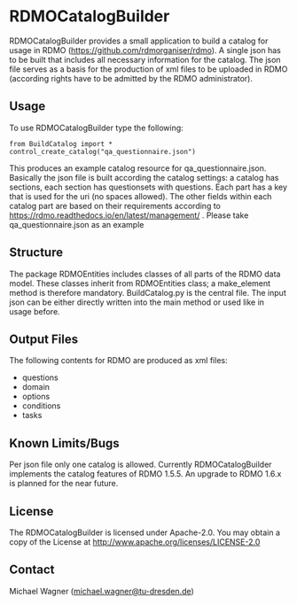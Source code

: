 # RDMOCatalogBuilder
RDMOCatalogBuilder provides a small application to build a catalog for usage in RDMO
(https://github.com/rdmorganiser/rdmo). A single json has to be built that includes all necessary information for the
catalog. The json file serves as a basis for the production of xml files to be uploaded in RDMO (according rights have
to be admitted by the RDMO administrator).

## Usage
To use RDMOCatalogBuilder type the following:

```
from BuildCatalog import *
control_create_catalog("qa_questionnaire.json")
```

This produces an example catalog resource for qa_questionnaire.json. Basically the json file is built according the
catalog settings: a catalog has sections, each section has questionsets with questions. Each part has a key that is used
for the uri (no spaces allowed). The other fields within each catalog part are based on their requirements according to
https://rdmo.readthedocs.io/en/latest/management/ . Please take qa_questionnaire.json as an example

## Structure
The package RDMOEntities includes classes of all parts of the RDMO data model. These classes inherit from RDMOEntities
class; a make_element method is therefore mandatory. BuildCatalog.py is the central file. The input json can be either
directly written into the main method or used like in usage before.

## Output Files
The following contents for RDMO are produced as xml files:

- questions
- domain
- options
- conditions
- tasks

## Known Limits/Bugs
Per json file only one catalog is allowed. Currently RDMOCatalogBuilder implements the catalog features of RDMO
1.5.5. An upgrade to RDMO 1.6.x is planned for the near future.

## License
The RDMOCatalogBuilder is licensed under Apache-2.0. You may obtain a copy of the License at
http://www.apache.org/licenses/LICENSE-2.0

## Contact
Michael Wagner ([michael.wagner@tu-dresden.de](mailto:michael.wagner@tu-dresden.de))